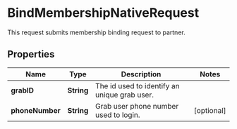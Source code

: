

# BindMembershipNativeRequest

This request submits membership binding request to partner. 

## Properties

| Name | Type | Description | Notes |
|------------ | ------------- | ------------- | -------------|
|**grabID** | **String** | The id used to identify an unique grab user. |  |
|**phoneNumber** | **String** | Grab user phone number used to login. |  [optional] |



